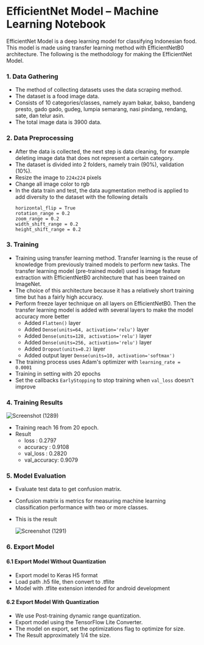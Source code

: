 # EfficientNet Model – Machine Learning Notebook

EfficientNet Model is a deep learning model for classifying Indonesian food. This model is made using transfer learning method with EfficientNetB0 architecture. The following is the methodology for making the EfficientNet Model.
### 1. Data Gathering
- The method of collecting datasets uses the data scraping method.
- The dataset is a food image data.
- Consists of 10 categories/classes, namely ayam bakar, bakso, bandeng presto, gado gado, gudeg, lumpia semarang, nasi pindang, rendang, sate, dan telur asin.
- The total image data is 3900 data.

### 2. Data Preprocessing
- After the data is collected, the next step is data cleaning, for example deleting image data that does not represent a certain category.
- The dataset is divided into 2 folders, namely train (90%), validation (10%).
- Resize the image to ```224x224``` pixels
- Change all image color to rgb
- In the data train and test, the data augmentation method is applied to add diversity to the dataset with the following details
  ```
  horizontal_flip = True
  rotation_range = 0.2
  zoom_range = 0.2
  width_shift_range = 0.2
  height_shift_range = 0.2
  ```
### 3. Training
- Training using transfer learning method. Transfer learning is the reuse of knowledge from previously trained models to perform new tasks. The transfer learning model (pre-trained model) used is image feature extraction with EfficientNetB0 architecture that has been trained on ImageNet.
- The choice of this architecture because it has a relatively short training time but has a fairly high accuracy.
- Perform freeze layer technique on all layers on EfficientNetB0. Then the transfer learning model is added with several layers to make the model accuracy more better
   * Added ```Flatten()``` layer
   * Added ```Dense(units=64, activation='relu')``` layer
   * Added ```Dense(units=128, activation='relu')``` layer
   * Added ```Dense(units=256, activation='relu')``` layer
   * Added ```Dropout(units=0.2)``` layer
   * Added output layer ```Dense(units=10, activation='softmax')```
- The training process uses Adam's optimizer with ```learning_rate = 0.0001```
- Training in setting with 20 epochs
- Set the callbacks ```EarlyStopping``` to stop training when ```val_loss``` doesn't improve


### 4. Training Results
  ![Screenshot (1289)](https://user-images.githubusercontent.com/47003918/173068634-11cada25-74f1-441c-9166-e6af1a78a3fb.png)
- Training reach 16 from 20 epoch.
- Result
  * loss        : 0.2797
  * accuracy    : 0.9108
  * val_loss    : 0.2820
  * val_accuracy: 0.9079
   
### 5. Model Evaluation
- Evaluate test data to get confusion matrix.
- Confusion matrix is metrics for measuring machine learning classification performance with two or more classes.
- This is the result

  ![Screenshot (1291)](https://user-images.githubusercontent.com/47003918/173071262-dd571cbe-2654-416f-9dc0-cdc7ae24280c.png)
  
### 6. Export Model
#### 6.1 Export Model Without Quantization

- Export model to Keras H5 format
- Load path .h5 file, then convert to .tflite
- Model with .tflite extension intended for android development

#### 6.2 Export Model With Quantization

- We use Post-training dynamic range quantization.
- Export model using the TensorFlow Lite Converter.
- The model on export, set the optimizations flag to optimize for size.
- The Result approximately 1/4 the size.

